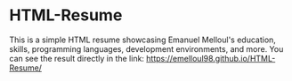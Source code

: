 # HTML-Resume
This is a simple HTML resume showcasing Emanuel Melloul's education, skills, programming languages, development environments, and more.
You can see the result directly in the link: https://emelloul98.github.io/HTML-Resume/

